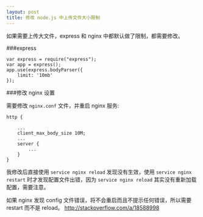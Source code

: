 ```yaml
---
layout: post
title: 修改 node.js 中上传文件大小限制
---
```


如果需要上传大文件，express 和 nginx 中都默认做了限制，都需要修改。

###express

    var express = require("express");
    var app = express();
    app.use(express.bodyParser({
        limit: '10mb'
    });

###修改 nginx 设置

需要修改 `nginx.conf` 文件，并重启 nginx 服务:

    http {
        
        ...
        client_max_body_size 10M;
        ...
        server {
            ...
        }
    }

我修改后直接使用 `service nginx reload` 发现没有生效，使用 `service nginx restart` 时才发现配置文件出错，因为 `service nginx reload` 其实没有重新加载配置，需要注意。

如果 nginx 发现 config 文件错误，将不会重启而且不提示任何错误，所以需要 restart 而不是 reload。 <http://stackoverflow.com/a/18588998>

